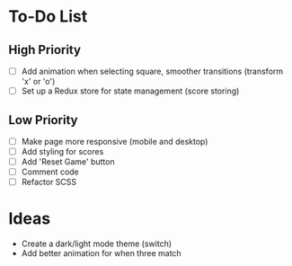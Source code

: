# To-Do List

## High Priority

- [ ] Add animation when selecting square, smoother transitions (transform 'x' or 'o')
- [ ] Set up a Redux store for state management (score storing)

## Low Priority

- [ ] Make page more responsive (mobile and desktop)
- [ ] Add styling for scores
- [ ] Add 'Reset Game' button
- [ ] Comment code
- [ ] Refactor SCSS

# Ideas

- Create a dark/light mode theme (switch)
- Add better animation for when three match
